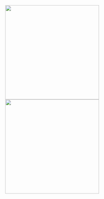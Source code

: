 <div>
  <img height="300em" src="https://github-readme-stats.vercel.app/api/?username=c4mpos-dev&theme=transparent&show_icons=true"/>
  <img height="300em" src="https://github-readme-stats.vercel.app/api/top-langs/?username=c4mpos-dev&layout=compact&langs_count=16&theme=transparent"/>
</div>
